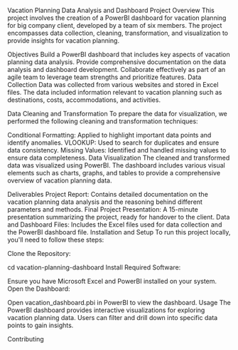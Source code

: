 Vacation Planning Data Analysis and Dashboard
Project Overview
This project involves the creation of a PowerBI dashboard for vacation planning for big company client, developed by a team of six members. The project encompasses data collection, cleaning, transformation, and visualization to provide insights for vacation planning.

Objectives
Build a PowerBI dashboard that includes key aspects of vacation planning data analysis.
Provide comprehensive documentation on the data analysis and dashboard development.
Collaborate effectively as part of an agile team to leverage team strengths and prioritize features.
Data Collection
Data was collected from various websites and stored in Excel files. The data included information relevant to vacation planning such as destinations, costs, accommodations, and activities.

Data Cleaning and Transformation
To prepare the data for visualization, we performed the following cleaning and transformation techniques:

Conditional Formatting: Applied to highlight important data points and identify anomalies.
VLOOKUP: Used to search for duplicates and ensure data consistency.
Missing Values: Identified and handled missing values to ensure data completeness.
Data Visualization
The cleaned and transformed data was visualized using PowerBI. The dashboard includes various visual elements such as charts, graphs, and tables to provide a comprehensive overview of vacation planning data.

Deliverables
Project Report: Contains detailed documentation on the vacation planning data analysis and the reasoning behind different parameters and methods.
Final Project Presentation: A 15-minute presentation summarizing the project, ready for handover to the client.
Data and Dashboard Files: Includes the Excel files used for data collection and the PowerBI dashboard file.
Installation and Setup
To run this project locally, you'll need to follow these steps:

Clone the Repository:

cd vacation-planning-dashboard
Install Required Software:

Ensure you have Microsoft Excel and PowerBI installed on your system.
Open the Dashboard:

Open vacation_dashboard.pbi in PowerBI to view the dashboard.
Usage
The PowerBI dashboard provides interactive visualizations for exploring vacation planning data. Users can filter and drill down into specific data points to gain insights.

Contributing
